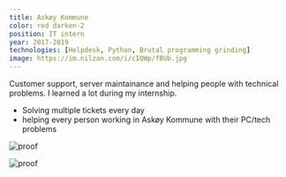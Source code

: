 ```yaml
---
title: Askøy Kommune
color: red darken-2
position: IT intern
year: 2017-2019
technologies: [Helpdesk, Python, Brutal programming grinding]
image: https://im.nilzan.com/i/cIQWp/fBUb.jpg
---
```


Customer support, server maintainance and helping people with technical problems.
I learned a lot during my internship.

- Solving multiple tickets every day
- helping every person working in Askøy Kommune with their PC/tech problems

<ReadMore text="Attest">

![proof](/public/images/education/askoy_kommune_tjenestetid_fra_2017_til_2019.jpeg)

![proof](/public/images/education/fagprove_bestaatt_2019.jpeg)

</ReadMore>
